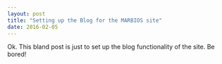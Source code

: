 ```yaml
---
layout: post
title: "Setting up the Blog for the MARBIOS site"
date: 2016-02-05
---
```


Ok. This bland post is just to set up the blog functionality of the site. Be bored!
